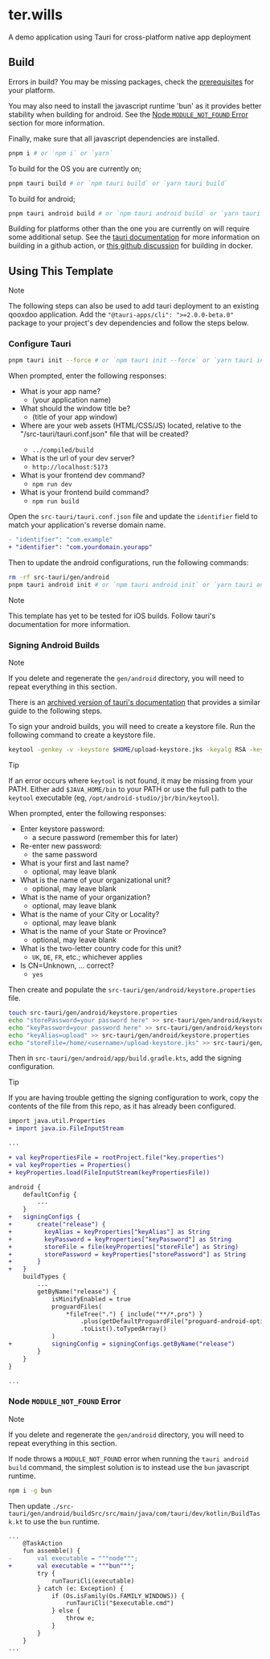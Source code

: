 [useBun]: #node-module_not_found-error
[prerequisites]: https://v2.tauri.app/start/prerequisites/
[tauri-x-compile]: https://tauri.app/v1/guides/building/cross-platform/
[tauri-discuss-build-all]: https://github.com/tauri-apps/tauri/discussions/4528

# ter.wills

A demo application using Tauri for cross-platform native app deployment

## Build

Errors in build? You may be missing packages, check the
[prerequisites][prerequisites] for your platform.

You may also need to install the javascript runtime 'bun' as it provides better
stability when building for android. See the [Node `MODULE_NOT_FOUND` Error][useBun]
section for more information.

Finally, make sure that all javascript dependencies are installed.

```bash
pnpm i # or `npm i` or `yarn`
```

To build for the OS you are currently on;

```bash
pnpm tauri build # or `npm tauri build` or `yarn tauri build`
```

To build for android;

```bash
pnpm tauri android build # or `npm tauri android build` or `yarn tauri android build`
```

Building for platforms other than the one you are currently on will require some
additional setup. See the [tauri documentation][tauri-x-compile] for more
information on building in a github action, or
[this github discussion][tauri-discuss-build-all] for building in docker.

## Using This Template

> [!NOTE]
> The following steps can also be used to add tauri deployment to an existing
> qooxdoo application. Add the `"@tauri-apps/cli": ">=2.0.0-beta.0"` package to
> your project's dev dependencies and follow the steps below.

### Configure Tauri

```sh
pnpm tauri init --force # or `npm tauri init --force` or `yarn tauri init --force`
```

When prompted, enter the following responses:

- What is your app name?
  - (your application name)
- What should the window title be?
  - (title of your app window)
- Where are your web assets (HTML/CSS/JS) located, relative to the "<current dir>/src-tauri/tauri.conf.json" file that will be created?
  - `../compiled/build`
- What is the url of your dev server?
  - `http://localhost:5173`
- What is your frontend dev command?
  - `npm run dev`
- What is your frontend build command?
  - `npm run build`

Open the `src-tauri/tauri.conf.json` file and update the `identifier` field to
match your application's reverse domain name.

```diff
- "identifier": "com.example"
+ "identifier": "com.yourdomain.yourapp"
```

Then to update the android configurations, run the following commands:

```sh
rm -rf src-tauri/gen/android
pnpm tauri android init # or `npm tauri android init` or `yarn tauri android init`
```

> [!NOTE]
> This template has yet to be tested for iOS builds. Follow tauri's
> documentation for more information.

### Signing Android Builds

> [!NOTE]
> If you delete and regenerate the `gen/android` directory, you will need to
> repeat everything in this section.

There is an [archived version of tauri's documentation][tauri-signing] that
provides a similar guide to the following steps.

[tauri-signing]: https://web.archive.org/web/20240222072319/https://next--tauri.netlify.app/next/guides/distribution/sign-android/

To sign your android builds, you will need to create a keystore file. Run the
following command to create a keystore file.

```sh
keytool -genkey -v -keystore $HOME/upload-keystore.jks -keyalg RSA -keysize 2048 -va
```

> [!TIP]
> If an error occurs where `keytool` is not found, it may be missing from your
> PATH. Either add `$JAVA_HOME/bin` to your PATH or use the full path to the
> `keytool` executable (eg, `/opt/android-studio/jbr/bin/keytool`).

When prompted, enter the following responses:

- Enter keystore password:
  - a secure password (remember this for later)
- Re-enter new password:
  - the same password
- What is your first and last name?
  - optional, may leave blank
- What is the name of your organizational unit?
  - optional, may leave blank
- What is the name of your organization?
  - optional, may leave blank
- What is the name of your City or Locality?
  - optional, may leave blank
- What is the name of your State or Province?
  - optional, may leave blank
- What is the two-letter country code for this unit?
  - `UK`, `DE`, `FR`, etc.; whichever applies
- Is CN=Unknown, ... correct?
  - `yes`

Then create and populate the `src-tauri/gen/android/keystore.properties` file.

```sh
touch src-tauri/gen/android/keystore.properties
echo "storePassword=your password here" >> src-tauri/gen/android/keystore.properties
echo "keyPassword=your password here" >> src-tauri/gen/android/keystore.properties
echo "keyAlias=upload" >> src-tauri/gen/android/keystore.properties
echo "storeFile=/home/<username>/upload-keystore.jks" >> src-tauri/gen/android/keystore.properties
```

Then in `src-tauri/gen/android/app/build.gradle.kts`, add the signing configuration.

> [!TIP]
> If you are having trouble getting the signing configuration to work, copy the
> contents of the file from this repo, as it has already been configured.

```diff
import java.util.Properties
+ import java.io.FileInputStream

...

+ val keyPropertiesFile = rootProject.file("key.properties")
+ val keyProperties = Properties()
+ keyProperties.load(FileInputStream(keyPropertiesFile))

android {
    defaultConfig {
        ...
    }
+   signingConfigs {
+       create("release") {
+         keyAlias = keyProperties["keyAlias"] as String
+         keyPassword = keyProperties["keyPassword"] as String
+         storeFile = file(keyProperties["storeFile"] as String)
+         storePassword = keyProperties["storePassword"] as String
+       }
+   }
    buildTypes {
        ...
        getByName("release") {
            isMinifyEnabled = true
            proguardFiles(
                *fileTree(".") { include("**/*.pro") }
                    .plus(getDefaultProguardFile("proguard-android-optimize.txt"))
                    .toList().toTypedArray()
            )
+           signingConfig = signingConfigs.getByName("release")
        }
    }
}

...
```

### Node `MODULE_NOT_FOUND` Error

> [!NOTE]
> If you delete and regenerate the `gen/android` directory, you will need to
> repeat everything in this section.

If node throws a `MODULE_NOT_FOUND` error when running the `tauri android build`
command, the simplest solution is to instead use the `bun` javascript runtime.

```sh
npm i -g bun
```

Then update
`./src-tauri/gen/android/buildSrc/src/main/java/com/tauri/dev/kotlin/BuildTask.kt`
to use the `bun` runtime.

```diff
...
    @TaskAction
    fun assemble() {
-       val executable = """node""";
+       val executable = """bun""";
        try {
            runTauriCli(executable)
        } catch (e: Exception) {
            if (Os.isFamily(Os.FAMILY_WINDOWS)) {
                runTauriCli("$executable.cmd")
            } else {
                throw e;
            }
        }
    }
...
```

